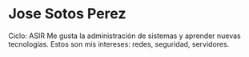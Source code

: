 # Jose Sotos Perez
Ciclo: ASIR
Me gusta la administración de sistemas y aprender nuevas tecnologías.
Estos son mis intereses: redes, seguridad, servidores.
